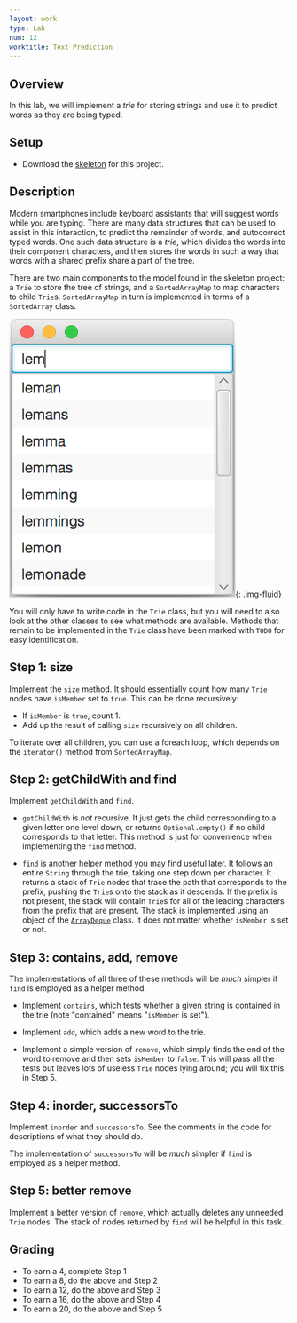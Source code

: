 ```yaml
---
layout: work
type: Lab
num: 12
worktitle: Text Prediction
---
```


## Overview

In this lab, we will implement a *trie* for storing strings and use it
to predict words as they are being typed.

## Setup

-   Download the [skeleton](../code/trie151.zip) for this project.

## Description

Modern smartphones include keyboard assistants that will suggest words
while you are typing. There are many data structures that can be used to
assist in this interaction, to predict the remainder of words, and
autocorrect typed words. One such data structure is a *trie*, which
divides the words into their component characters, and then stores the
words in such a way that words with a shared prefix share a part of the
tree.

There are two main components to the model found in the skeleton
project: a `Trie` to store the tree of strings, and a `SortedArrayMap`
to map characters to child `Trie`s. `SortedArrayMap` in turn is
implemented in terms of a `SortedArray` class.

![](../assets/images/predictor.png){: .img-fluid}

You will only have to write code in the `Trie` class, but you will need
to also look at the other classes to see what methods are available.
Methods that remain to be implemented in the `Trie` class have been
marked with `TODO` for easy identification.

## Step 1: size

Implement the `size` method. It should essentially count how many `Trie`
nodes have `isMember` set to `true`. This can be done recursively:

-   If `isMember` is `true`, count 1.
-   Add up the result of calling `size` recursively on all children.

To iterate over all children, you can use a foreach loop, which depends
on the `iterator()` method from `SortedArrayMap`.

## Step 2: getChildWith and find

Implement `getChildWith` and `find`.

-   `getChildWith` is *not* recursive. It just gets the child
    corresponding to a given letter one level down, or returns
    `Optional.empty()` if no child corresponds to that letter. This
    method is just for convenience when implementing the `find` method.

-   `find` is another helper method you may find useful later. It
    follows an entire `String` through the trie, taking one step down
    per character. It returns a stack of `Trie` nodes that trace the
    path that corresponds to the prefix, pushing the `Trie`s onto
    the stack as it descends. If the prefix is not present,
    the stack will contain `Trie`s for all of the leading
    characters from the prefix
    that are present. The stack is implemented using an object of the
    [`ArrayDeque`](https://docs.oracle.com/javase/9/docs/api/java/util/ArrayDeque.html)
    class. It does not matter whether `isMember` is set or not.

## Step 3: contains, add, remove

The implementations of all three of these methods will be *much* simpler
if `find` is employed as a helper method.

-   Implement `contains`, which tests whether a given string is
    contained in the trie (note "contained" means "`isMember` is set").

-   Implement `add`, which adds a new word to the trie.

-   Implement a simple version of `remove`, which simply finds the end
    of the word to remove and then sets `isMember` to `false`. This will
    pass all the tests but leaves lots of useless `Trie` nodes lying
    around; you will fix this in Step 5.

## Step 4: inorder, successorsTo

Implement `inorder` and `successorsTo`. See the comments in the code for
descriptions of what they should do.

The implementation of `successorsTo` will be *much* simpler
if `find` is employed as a helper method.

## Step 5: better remove

Implement a better version of `remove`, which actually deletes any
unneeded `Trie` nodes. The stack of nodes returned by `find` will be
helpful in this task.

## Grading

* To earn a 4, complete Step 1
* To earn a 8, do the above and Step 2
* To earn a 12, do the above and Step 3
* To earn a 16, do the above and Step 4
* To earn a 20, do the above and Step 5
